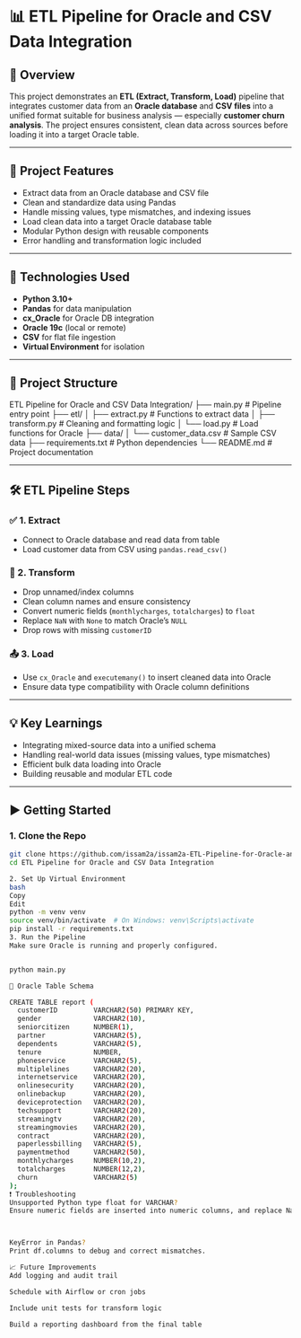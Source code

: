 # 📊 ETL Pipeline for Oracle and CSV Data Integration

## 🧠 Overview

This project demonstrates an **ETL (Extract, Transform, Load)** pipeline that integrates customer data from an **Oracle database** and **CSV files** into a unified format suitable for business analysis — especially **customer churn analysis**. The project ensures consistent, clean data across sources before loading it into a target Oracle table.

---

## 🚀 Project Features

- Extract data from an Oracle database and CSV file
- Clean and standardize data using Pandas
- Handle missing values, type mismatches, and indexing issues
- Load clean data into a target Oracle database table
- Modular Python design with reusable components
- Error handling and transformation logic included

---

## 🔧 Technologies Used

- **Python 3.10+**
- **Pandas** for data manipulation
- **cx_Oracle** for Oracle DB integration
- **Oracle 19c** (local or remote)
- **CSV** for flat file ingestion
- **Virtual Environment** for isolation

---

## 📁 Project Structure

ETL Pipeline for Oracle and CSV Data Integration/
├── main.py # Pipeline entry point
├── etl/
│ ├── extract.py # Functions to extract data
│ ├── transform.py # Cleaning and formatting logic
│ └── load.py # Load functions for Oracle
├── data/
│ └── customer_data.csv # Sample CSV data
├── requirements.txt # Python dependencies
└── README.md # Project documentation


---

## 🛠️ ETL Pipeline Steps

### ✅ 1. Extract
- Connect to Oracle database and read data from table
- Load customer data from CSV using `pandas.read_csv()`

### 🔄 2. Transform
- Drop unnamed/index columns
- Clean column names and ensure consistency
- Convert numeric fields (`monthlycharges`, `totalcharges`) to `float`
- Replace `NaN` with `None` to match Oracle’s `NULL`
- Drop rows with missing `customerID`

### 📤 3. Load
- Use `cx_Oracle` and `executemany()` to insert cleaned data into Oracle
- Ensure data type compatibility with Oracle column definitions

---

## 💡 Key Learnings

- Integrating mixed-source data into a unified schema
- Handling real-world data issues (missing values, type mismatches)
- Efficient bulk data loading into Oracle
- Building reusable and modular ETL code

---

## ▶️ Getting Started

### 1. Clone the Repo
```bash
git clone https://github.com/issam2a/issam2a-ETL-Pipeline-for-Oracle-and-CSV-Data-Integration.git
cd ETL Pipeline for Oracle and CSV Data Integration

2. Set Up Virtual Environment
bash
Copy
Edit
python -m venv venv
source venv/bin/activate  # On Windows: venv\Scripts\activate
pip install -r requirements.txt
3. Run the Pipeline
Make sure Oracle is running and properly configured.


python main.py

📌 Oracle Table Schema

CREATE TABLE report (
  customerID         VARCHAR2(50) PRIMARY KEY,
  gender             VARCHAR2(10),
  seniorcitizen      NUMBER(1),
  partner            VARCHAR2(5),
  dependents         VARCHAR2(5),
  tenure             NUMBER,
  phoneservice       VARCHAR2(5),
  multiplelines      VARCHAR2(20),
  internetservice    VARCHAR2(20),
  onlinesecurity     VARCHAR2(20),
  onlinebackup       VARCHAR2(20),
  deviceprotection   VARCHAR2(20),
  techsupport        VARCHAR2(20),
  streamingtv        VARCHAR2(20),
  streamingmovies    VARCHAR2(20),
  contract           VARCHAR2(20),
  paperlessbilling   VARCHAR2(5),
  paymentmethod      VARCHAR2(50),
  monthlycharges     NUMBER(10,2),
  totalcharges       NUMBER(12,2),
  churn              VARCHAR2(5)
);
❗ Troubleshooting
Unsupported Python type float for VARCHAR?
Ensure numeric fields are inserted into numeric columns, and replace NaN with 0.



KeyError in Pandas?
Print df.columns to debug and correct mismatches.

📈 Future Improvements
Add logging and audit trail

Schedule with Airflow or cron jobs

Include unit tests for transform logic

Build a reporting dashboard from the final table


